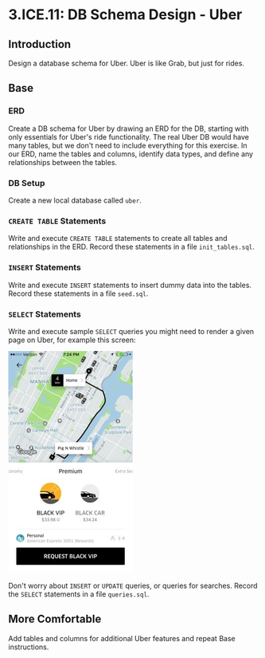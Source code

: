 # 3.ICE.11: DB Schema Design - Uber

## Introduction

Design a database schema for Uber. Uber is like Grab, but just for rides.

## Base

### ERD

Create a DB schema for Uber by drawing an ERD for the DB, starting with only essentials for Uber's ride functionality. The real Uber DB would have many tables, but we don't need to include everything for this exercise. In our ERD, name the tables and columns, identify data types, and define any relationships between the tables.

### DB Setup

Create a new local database called `uber`. 

### `CREATE TABLE` Statements

Write and execute `CREATE TABLE` statements to create all tables and relationships in the ERD. Record these statements in a file `init_tables.sql`.

### `INSERT` Statements

Write and execute `INSERT` statements to insert dummy data into the tables. Record these statements in a file `seed.sql`. 

### `SELECT` Statements

Write and execute sample `SELECT` queries you might need to render a given page on Uber, for example this screen:

![](../../.gitbook/assets/ube.jpg)

Don't worry about `INSERT` or `UPDATE` queries, or queries for searches. Record the `SELECT` statements in a file `queries.sql`.

## More Comfortable

Add tables and columns for additional Uber features and repeat Base instructions.

